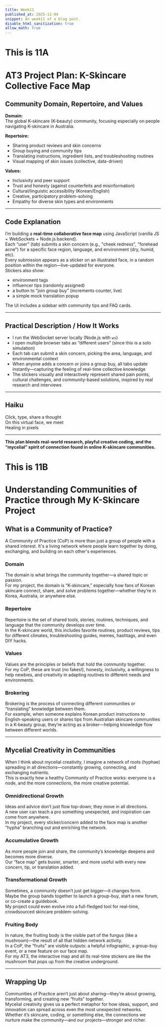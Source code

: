 ```yaml
---
title: Week11
published_at: 2025-11-04
snippet: An week11 of a blog post.
disable_html_sanitization: true
allow_math: true
---
```


# This is 11A

# AT3 Project Plan: K-Skincare Collective Face Map

## Community Domain, Repertoire, and Values

**Domain:**  
The global K-skincare (K-beauty) community, focusing especially on people navigating K-skincare in Australia.

**Repertoire:**

- Sharing product reviews and skin concerns
- Group buying and community tips
- Translating instructions, ingredient lists, and troubleshooting routines
- Visual mapping of skin issues (collective, data-driven)

**Values:**

- Inclusivity and peer support
- Trust and honesty (against counterfeits and misinformation)
- Cultural/linguistic accessibility (Korean/English)
- Creative, participatory problem-solving
- Empathy for diverse skin types and environments

---

## Code Explanation

I’m building a **real-time collaborative face map** using JavaScript (vanilla JS + WebSockets + Node.js backend).  
Each “user” (tab) submits a skin concern (e.g., "cheek redness", "forehead acne") for a specific face region, language, and environment (dry, humid, etc).  
Every submission appears as a sticker on an illustrated face, in a random position within the region—live-updated for everyone.  
Stickers also show:

- environment tags
- influencer tips (randomly assigned)
- a button to “join group buy” (increments counter, live)
- a simple mock translation popup

The UI includes a sidebar with community tips and FAQ cards.

---

## Practical Description / How It Works

- I run the WebSocket server locally (Node.js with `ws`)
- I open multiple browser tabs as “different users” (since this is a solo simulation)
- Each tab can submit a skin concern, picking the area, language, and environmental context
- When anyone adds a concern or joins a group buy, all tabs update instantly—capturing the feeling of real-time collective knowledge
- The stickers visually and interactively represent shared pain points, cultural challenges, and community-based solutions, inspired by real research and interviews

---

## Haiku

Click, type, share a thought  
On this virtual face, we meet  
Healing in pixels

---

**This plan blends real-world research, playful creative coding, and the “mycelial” spirit of connection found in online K-skincare communities.**

# This is 11B

# Understanding Communities of Practice through My K-Skincare Project

## What is a Community of Practice?

A Community of Practice (CoP) is more than just a group of people with a shared interest. It's a living network where people learn together by doing, exchanging, and building on each other's experiences.

### Domain

The domain is what brings the community together—a shared topic or passion.  
For my project, the domain is “K-skincare,” especially how fans of Korean skincare connect, share, and solve problems together—whether they’re in Korea, Australia, or anywhere else.

### Repertoire

Repertoire is the set of shared tools, stories, routines, techniques, and language that the community develops over time.  
In the K-skincare world, this includes favorite routines, product reviews, tips for different climates, troubleshooting guides, memes, hashtags, and even DIY hacks.

### Values

Values are the principles or beliefs that hold the community together.  
For my CoP, these are trust (no fakes!), honesty, inclusivity, a willingness to help newbies, and creativity in adapting routines to different needs and environments.

### Brokering

Brokering is the process of connecting different communities or “translating” knowledge between them.  
For example, when someone explains Korean product instructions to English-speaking users or shares tips from Australian skincare communities in a K-beauty group, they’re acting as a broker—helping knowledge flow between different worlds.

---

## Mycelial Creativity in Communities

When I think about mycelial creativity, I imagine a network of roots (hyphae) spreading in all directions—constantly growing, connecting, and exchanging nutrients.  
This is exactly how a healthy Community of Practice works: everyone is a node, and the more connections, the more creative potential.

### Omnidirectional Growth

Ideas and advice don’t just flow top-down; they move in all directions.  
A new user can teach a pro something unexpected, and inspiration can come from anywhere.  
In my project, every sticker/concern added to the face map is another “hypha” branching out and enriching the network.

### Accumulative Growth

As more people join and share, the community’s knowledge deepens and becomes more diverse.  
Our “face map” gets busier, smarter, and more useful with every new concern, tip, or translation added.

### Transformational Growth

Sometimes, a community doesn’t just get bigger—it changes form.  
Maybe the group bands together to launch a group-buy, start a new forum, or co-create a guidebook.  
My project could even evolve into a full-fledged tool for real-time, crowdsourced skincare problem-solving.

### Fruiting Body

In nature, the fruiting body is the visible part of the fungus (like a mushroom)—the result of all that hidden network activity.  
In a CoP, the “fruits” are visible outputs: a helpful infographic, a group-buy event, or a new feature on our face map.  
For my AT3, the interactive map and all its real-time stickers are like the mushroom that pops up from the creative underground.

---

## Wrapping Up

Communities of Practice aren’t just about sharing—they’re about growing, transforming, and creating new “fruits” together.  
Mycelial creativity gives us a perfect metaphor for how ideas, support, and innovation can spread across even the most unexpected networks.  
Whether it’s skincare, coding, or something else, the connections we nurture make the community—and our projects—stronger and richer.
